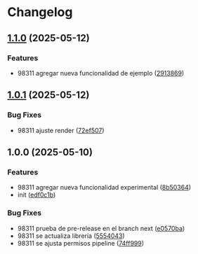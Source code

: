 # Changelog

## [1.1.0](https://github.com/DanielRondonGarcia/CI-CD/compare/v1.0.1...v1.1.0) (2025-05-12)


### Features

* 98311 agregar nueva funcionalidad de ejemplo ([2913869](https://github.com/DanielRondonGarcia/CI-CD/commit/2913869baf2e90797464ee4ea147a695641dfffc))

## [1.0.1](https://github.com/DanielRondonGarcia/CI-CD/compare/v1.0.0...v1.0.1) (2025-05-12)


### Bug Fixes

* 98311 ajuste render ([72ef507](https://github.com/DanielRondonGarcia/CI-CD/commit/72ef507a6f80dff611af7c90e5a24c56f09d8f0e))

## 1.0.0 (2025-05-10)


### Features

* 98311 agregar nueva funcionalidad experimental ([8b50364](https://github.com/DanielRondonGarcia/CI-CD/commit/8b50364ed2d2f9fe4a11819200a7c32f5d569b19))
* init ([edf0c1b](https://github.com/DanielRondonGarcia/CI-CD/commit/edf0c1b208c1254898eb2bb5f28a5eddaafb93bc))


### Bug Fixes

* 98311 prueba de pre-release en el branch next ([e0570ba](https://github.com/DanielRondonGarcia/CI-CD/commit/e0570baa5d50fb77d43848f10361e756e6af9a53))
* 98311 se actualiza librería ([5554043](https://github.com/DanielRondonGarcia/CI-CD/commit/55540431281cd5322fe10a08c426d5f68319d96e))
* 98311 se ajusta permisos pipeline ([74ff999](https://github.com/DanielRondonGarcia/CI-CD/commit/74ff999349eea0a3d09928e8ea58405c75127fe2))
